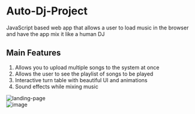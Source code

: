 # Auto-Dj-Project
JavaScript based web app that allows a user to load music in the browser and have the app mix it like a human DJ

## Main Features
1. Allows you to upload multiple songs to the system at once</br>
2. Allows the user to see the playlist of songs to be played</br>
3. Interactive turn table with beautiful UI and animations</br>
4. Sound effects while mixing music</br>

![landing-page](https://user-images.githubusercontent.com/35618554/118428299-c4512780-b694-11eb-9ca1-fe46a94908a9.JPG)</br>
![image](https://user-images.githubusercontent.com/35618554/119297905-82d6f400-bc21-11eb-8696-6c0ac40dcac4.png)

